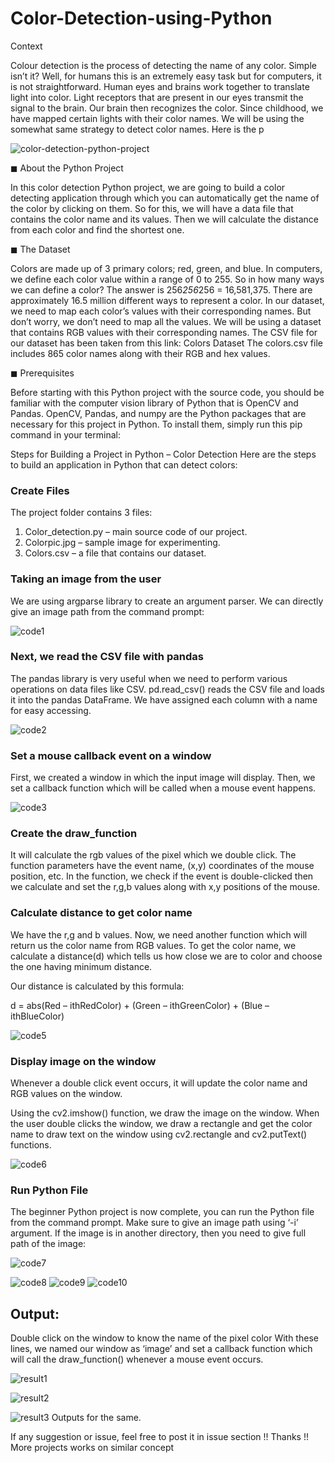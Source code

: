 # Color-Detection-using-Python
Context 



Colour detection is the process of detecting the name of any color. Simple isn’t it? Well, for humans this is an extremely easy task but for computers, it is not straightforward. Human eyes and brains work together to translate light into color. Light receptors that are present in our eyes transmit the signal to the brain. Our brain then recognizes the color. Since childhood, we have mapped certain lights with their color names. We will be using the somewhat same strategy to detect color names. Here is the p



![color-detection-python-project](https://user-images.githubusercontent.com/89685890/214575711-54a2355b-af79-4e37-bdb7-dd0900369929.gif)



◼ About the Python Project


In this color detection Python project, we are going to build a color detecting application through which you can automatically get the name of the color by clicking on them. So for this, we will have a data file that contains the color name and its values. Then we will calculate the distance from each color and find the shortest one.



◼ The Dataset


Colors are made up of 3 primary colors; red, green, and blue. In computers, we define each color value within a range of 0 to 255. So in how many ways we can define a color? The answer is 256*256*256 = 16,581,375. There are approximately 16.5 million different ways to represent a color. In our dataset, we need to map each color’s values with their corresponding names. But don’t worry, we don’t need to map all the values. We will be using a dataset that contains RGB values with their corresponding names. The CSV file for our dataset has been taken from this link: Colors Dataset
The colors.csv file includes 865 color names along with their RGB and hex values.



◼ Prerequisites



Before starting with this Python project with the source code, you should be familiar with the computer vision library of Python that is OpenCV and Pandas.
OpenCV, Pandas, and numpy are the Python packages that are necessary for this project in Python. To install them, simply run this pip command in your terminal:

Steps for Building a Project in Python – Color Detection
Here are the steps to build an application in Python that can detect colors:


### Create Files 

The project folder contains 3 files:

  1. Color_detection.py – main source code of our  project.
  2. Colorpic.jpg – sample image for experimenting.
  3. Colors.csv – a file that contains our dataset.


### Taking an image from the user


We are using argparse library to create an argument parser. We can directly give an image path from the command prompt:

![code1](https://user-images.githubusercontent.com/89685890/224466670-be09aca0-9182-4f75-b1cd-698fbbc23c49.png)

### Next, we read the CSV file with pandas


The pandas library is very useful when we need to perform various operations on data files like CSV. pd.read_csv() reads the CSV file and loads it into the pandas DataFrame. We have assigned each column with a name for easy accessing.

![code2](https://user-images.githubusercontent.com/89685890/224466690-e4b3d70d-f803-4ee3-9108-c0431fe545aa.png)

### Set a mouse callback event on a window
First, we created a window in which the input image will display. Then, we set a callback function which will be called when a mouse event happens.

![code3](https://user-images.githubusercontent.com/89685890/224466703-8e46e311-90dd-4661-b0ba-a43fec0402e5.png)

### Create the draw_function
It will calculate the rgb values of the pixel which we double click. The function parameters have the event name, (x,y) coordinates of the mouse position, etc. In the function, we check if the event is double-clicked then we calculate and set the r,g,b values along with x,y positions of the mouse.

### Calculate distance to get color name
We have the r,g and b values. Now, we need another function which will return us the color name from RGB values. To get the color name, we calculate a distance(d) which tells us how close we are to color and choose the one having minimum distance.

Our distance is calculated by this formula:

d = abs(Red – ithRedColor) + (Green – ithGreenColor) + (Blue – ithBlueColor)

![code5](https://user-images.githubusercontent.com/89685890/224466613-9017c760-0738-4b77-8be2-9e7544fde6d5.png)

### Display image on the window
Whenever a double click event occurs, it will update the color name and RGB values on the window.

Using the cv2.imshow() function, we draw the image on the window. When the user double clicks the window, we draw a rectangle and get the color name to draw text on the window using cv2.rectangle and cv2.putText() functions.

![code6](https://user-images.githubusercontent.com/89685890/224466602-ed4cdd8a-b5a9-4b80-a59f-0946eab5c770.png)

### Run Python File
The beginner Python project is now complete, you can run the Python file from the command prompt. Make sure to give an image path using ‘-i’ argument. If the image is in another directory, then you need to give full path of the image:

![code7](https://user-images.githubusercontent.com/89685890/224466555-7aab44a9-684f-4686-86e2-ef36596ebbe2.png)

![code8](https://user-images.githubusercontent.com/89685890/224466579-8672b688-af58-47c5-9fc8-2de435a10213.png)
![code9](https://user-images.githubusercontent.com/89685890/224466585-413af912-e0fa-43dc-944d-b0120caab04e.png)
![code10](https://user-images.githubusercontent.com/89685890/224466589-07101bcf-3c68-40ed-aac1-22ed290b1394.png)


## Output:
Double click on the window to know the name of the pixel color
With these lines, we named our window as ‘image’ and set a callback function which will call the draw_function() whenever a mouse event occurs.

![result1](https://user-images.githubusercontent.com/89685890/224466716-fa35feff-6b38-4fdf-b246-4ad80e6777f6.png)

![result2](https://user-images.githubusercontent.com/89685890/224466721-682160f7-0193-40b9-b097-2cd4539cf6f7.png)

![result3](https://user-images.githubusercontent.com/89685890/224466724-aebd3c5e-7f41-49e7-be02-ea3070185429.png)
Outputs for the same.

If any suggestion or issue, feel free to post it in issue section !!
Thanks !!
More projects works on similar concept
